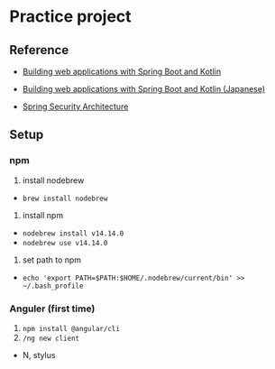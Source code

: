 # Practice project

## Reference
* [Building web applications with Spring Boot and Kotlin](https://spring.io/guides/tutorials/spring-boot-kotlin/)
* [Building web applications with Spring Boot and Kotlin (Japanese)](https://spring.pleiades.io/guides/tutorials/spring-boot-kotlin/)

* [Spring Security Architecture](https://spring.io/guides/topicals/spring-security-architecture/)

## Setup
### npm
1. install nodebrew
  - `brew install nodebrew`
1. install npm
  - `nodebrew install v14.14.0`
  - `nodebrew use v14.14.0`
1. set path to npm
  - `echo 'export PATH=$PATH:$HOME/.nodebrew/current/bin' >> ~/.bash_profile`

### Anguler (first time)
1. `npm install @angular/cli`
1. `/ng new client`
  - N, stylus
